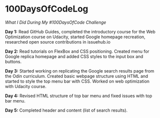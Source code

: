 # 100DaysOfCodeLog
*What I Did During My #100DaysOfCode Challenge*

**Day 1:** Read GitHub Guides, completed the introductory course for the Web Optimization course on Udacity, started Google homepage recreation, researched open source contributions in issuehub.io

**Day 2:** Read tutorials on FlexBox and CSS positioning. Created menu for Google replica homepage and added CSS styles to the input box and buttons.

**Day 3:** Started working on replicating the Google search results page from the Odin curriculum. Created basic webpage structure using HTML and started to style the top menu bar with CSS. Worked on web optimization with Udacity course.

**Day 4:** Revised HTML structure of top bar menu and fixed issues with top bar menu.

**Day 5:** Completed header and content (list of search results).
